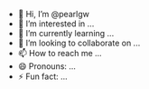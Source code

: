 - 👋 Hi, I’m @pearlgw
- 👀 I’m interested in ...
- 🌱 I’m currently learning ...
- 💞️ I’m looking to collaborate on ...
- 📫 How to reach me ...
- 😄 Pronouns: ...
- ⚡ Fun fact: ...

<!---
pearlgw/pearlgw is a ✨ special ✨ repository because its `README.md` (this file) appears on your GitHub profile.
You can click the Preview link to take a look at your changes.
--->
